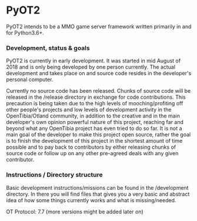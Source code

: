 # PyOT2
PyOT2 intends to be a MMO game server framework written primarily in and for Python3.6+.

### Development, status & goals
PyOT2 is currently in early development.
It was started in mid August of 2018 and is only being developed by one person currently.
The actual development and takes place on and source code resides in the developer's personal computer.

Currently no source code has been released.
Chunks of source code will be released in the /release directory in exchange for code contributions.
This precaution is being taken due to the high levels of mooching/profiting off other people's projects and low levels of development activity in the OpenTibia/Otland community, in addition to the creative and in the main developer's own opinion powerful nature of this project, reaching far and beyond what any OpenTibia project has even tried to do so far.
It is not a main goal of the developer to make this project open source, rather the goal is to finish the development of this project in the shortest amount of time possible and to pay back to contributors by either releasing chunks of source code or follow up on any other pre-agreed deals with any given contributor.

### Instructions / Directory structure
Basic development instructions/missions can be found in the /development directory.
In there you will find files that gives you a very basic and abstract idea of how some things currently works and what is missing/needed.

OT Protocol: 7.7 (more versions might be added later on)

